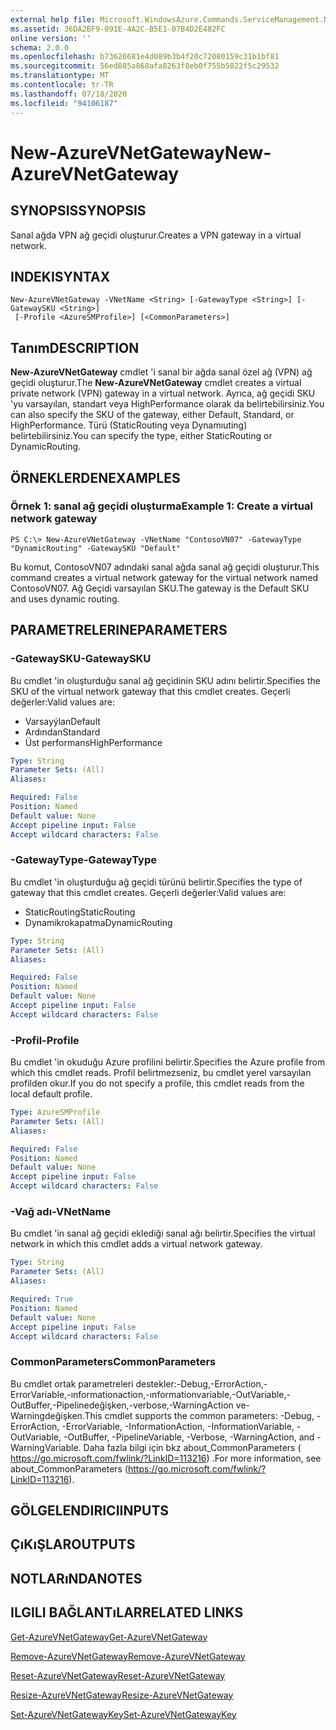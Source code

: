 ```yaml
---
external help file: Microsoft.WindowsAzure.Commands.ServiceManagement.Network.dll-Help.xml
ms.assetid: 36DA2BF9-091E-4A2C-B5E1-07B4D2E482FC
online version: ''
schema: 2.0.0
ms.openlocfilehash: b73626681e4d089b3b4f20c72080159c31b1bf81
ms.sourcegitcommit: 56ed085a868afa8263f8eb0f755b5822f5c29532
ms.translationtype: MT
ms.contentlocale: tr-TR
ms.lasthandoff: 07/18/2020
ms.locfileid: "94106187"
---
```

# <span data-ttu-id="1343d-101">New-AzureVNetGateway</span><span class="sxs-lookup"><span data-stu-id="1343d-101">New-AzureVNetGateway</span></span>

## <span data-ttu-id="1343d-102">SYNOPSIS</span><span class="sxs-lookup"><span data-stu-id="1343d-102">SYNOPSIS</span></span>
<span data-ttu-id="1343d-103">Sanal ağda VPN ağ geçidi oluşturur.</span><span class="sxs-lookup"><span data-stu-id="1343d-103">Creates a VPN gateway in a virtual network.</span></span>

## <span data-ttu-id="1343d-104">INDEKI</span><span class="sxs-lookup"><span data-stu-id="1343d-104">SYNTAX</span></span>

```
New-AzureVNetGateway -VNetName <String> [-GatewayType <String>] [-GatewaySKU <String>]
 [-Profile <AzureSMProfile>] [<CommonParameters>]
```

## <span data-ttu-id="1343d-105">Tanım</span><span class="sxs-lookup"><span data-stu-id="1343d-105">DESCRIPTION</span></span>
<span data-ttu-id="1343d-106">**New-AzureVNetGateway** cmdlet 'i sanal bir ağda sanal özel ağ (VPN) ağ geçidi oluşturur.</span><span class="sxs-lookup"><span data-stu-id="1343d-106">The **New-AzureVNetGateway** cmdlet creates a virtual private network (VPN) gateway in a virtual network.</span></span>
<span data-ttu-id="1343d-107">Ayrıca, ağ geçidi SKU 'yu varsayılan, standart veya HighPerformance olarak da belirtebilirsiniz.</span><span class="sxs-lookup"><span data-stu-id="1343d-107">You can also specify the SKU of the gateway, either Default, Standard, or HighPerformance.</span></span>
<span data-ttu-id="1343d-108">Türü (StaticRouting veya Dynamıuting) belirtebilirsiniz.</span><span class="sxs-lookup"><span data-stu-id="1343d-108">You can specify the type, either StaticRouting or DynamicRouting.</span></span>

## <span data-ttu-id="1343d-109">ÖRNEKLERDEN</span><span class="sxs-lookup"><span data-stu-id="1343d-109">EXAMPLES</span></span>

### <span data-ttu-id="1343d-110">Örnek 1: sanal ağ geçidi oluşturma</span><span class="sxs-lookup"><span data-stu-id="1343d-110">Example 1: Create a virtual network gateway</span></span>
```
PS C:\> New-AzureVNetGateway -VNetName "ContosoVN07" -GatewayType "DynamicRouting" -GatewaySKU "Default"
```

<span data-ttu-id="1343d-111">Bu komut, ContosoVN07 adındaki sanal ağda sanal ağ geçidi oluşturur.</span><span class="sxs-lookup"><span data-stu-id="1343d-111">This command creates a virtual network gateway for the virtual network named ContosoVN07.</span></span>
<span data-ttu-id="1343d-112">Ağ Geçidi varsayılan SKU.</span><span class="sxs-lookup"><span data-stu-id="1343d-112">The gateway is the Default SKU and uses dynamic routing.</span></span>

## <span data-ttu-id="1343d-113">PARAMETRELERINE</span><span class="sxs-lookup"><span data-stu-id="1343d-113">PARAMETERS</span></span>

### <span data-ttu-id="1343d-114">-GatewaySKU</span><span class="sxs-lookup"><span data-stu-id="1343d-114">-GatewaySKU</span></span>
<span data-ttu-id="1343d-115">Bu cmdlet 'in oluşturduğu sanal ağ geçidinin SKU adını belirtir.</span><span class="sxs-lookup"><span data-stu-id="1343d-115">Specifies the SKU of the virtual network gateway that this cmdlet creates.</span></span>
<span data-ttu-id="1343d-116">Geçerli değerler:</span><span class="sxs-lookup"><span data-stu-id="1343d-116">Valid values are:</span></span> 

- <span data-ttu-id="1343d-117">Varsayýlan</span><span class="sxs-lookup"><span data-stu-id="1343d-117">Default</span></span> 
- <span data-ttu-id="1343d-118">Ardından</span><span class="sxs-lookup"><span data-stu-id="1343d-118">Standard</span></span> 
- <span data-ttu-id="1343d-119">Üst performans</span><span class="sxs-lookup"><span data-stu-id="1343d-119">HighPerformance</span></span>

```yaml
Type: String
Parameter Sets: (All)
Aliases: 

Required: False
Position: Named
Default value: None
Accept pipeline input: False
Accept wildcard characters: False
```

### <span data-ttu-id="1343d-120">-GatewayType</span><span class="sxs-lookup"><span data-stu-id="1343d-120">-GatewayType</span></span>
<span data-ttu-id="1343d-121">Bu cmdlet 'in oluşturduğu ağ geçidi türünü belirtir.</span><span class="sxs-lookup"><span data-stu-id="1343d-121">Specifies the type of gateway that this cmdlet creates.</span></span>
<span data-ttu-id="1343d-122">Geçerli değerler:</span><span class="sxs-lookup"><span data-stu-id="1343d-122">Valid values are:</span></span> 

- <span data-ttu-id="1343d-123">StaticRouting</span><span class="sxs-lookup"><span data-stu-id="1343d-123">StaticRouting</span></span> 
- <span data-ttu-id="1343d-124">Dynamikrokapatma</span><span class="sxs-lookup"><span data-stu-id="1343d-124">DynamicRouting</span></span>

```yaml
Type: String
Parameter Sets: (All)
Aliases: 

Required: False
Position: Named
Default value: None
Accept pipeline input: False
Accept wildcard characters: False
```

### <span data-ttu-id="1343d-125">-Profil</span><span class="sxs-lookup"><span data-stu-id="1343d-125">-Profile</span></span>
<span data-ttu-id="1343d-126">Bu cmdlet 'in okuduğu Azure profilini belirtir.</span><span class="sxs-lookup"><span data-stu-id="1343d-126">Specifies the Azure profile from which this cmdlet reads.</span></span> <span data-ttu-id="1343d-127">Profil belirtmezseniz, bu cmdlet yerel varsayılan profilden okur.</span><span class="sxs-lookup"><span data-stu-id="1343d-127">If you do not specify a profile, this cmdlet reads from the local default profile.</span></span>

```yaml
Type: AzureSMProfile
Parameter Sets: (All)
Aliases: 

Required: False
Position: Named
Default value: None
Accept pipeline input: False
Accept wildcard characters: False
```

### <span data-ttu-id="1343d-128">-Vağ adı</span><span class="sxs-lookup"><span data-stu-id="1343d-128">-VNetName</span></span>
<span data-ttu-id="1343d-129">Bu cmdlet 'in sanal ağ geçidi eklediği sanal ağı belirtir.</span><span class="sxs-lookup"><span data-stu-id="1343d-129">Specifies the virtual network in which this cmdlet adds a virtual network gateway.</span></span>

```yaml
Type: String
Parameter Sets: (All)
Aliases: 

Required: True
Position: Named
Default value: None
Accept pipeline input: False
Accept wildcard characters: False
```

### <span data-ttu-id="1343d-130">CommonParameters</span><span class="sxs-lookup"><span data-stu-id="1343d-130">CommonParameters</span></span>
<span data-ttu-id="1343d-131">Bu cmdlet ortak parametreleri destekler:-Debug,-ErrorAction,-ErrorVariable,-ınformationaction,-ınformationvariable,-OutVariable,-OutBuffer,-Pipelinedeğişken,-verbose,-WarningAction ve-Warningdeğişken.</span><span class="sxs-lookup"><span data-stu-id="1343d-131">This cmdlet supports the common parameters: -Debug, -ErrorAction, -ErrorVariable, -InformationAction, -InformationVariable, -OutVariable, -OutBuffer, -PipelineVariable, -Verbose, -WarningAction, and -WarningVariable.</span></span> <span data-ttu-id="1343d-132">Daha fazla bilgi için bkz about_CommonParameters ( https://go.microsoft.com/fwlink/?LinkID=113216) .</span><span class="sxs-lookup"><span data-stu-id="1343d-132">For more information, see about_CommonParameters (https://go.microsoft.com/fwlink/?LinkID=113216).</span></span>

## <span data-ttu-id="1343d-133">GÖLGELENDIRICI</span><span class="sxs-lookup"><span data-stu-id="1343d-133">INPUTS</span></span>

## <span data-ttu-id="1343d-134">ÇıKıŞLAR</span><span class="sxs-lookup"><span data-stu-id="1343d-134">OUTPUTS</span></span>

## <span data-ttu-id="1343d-135">NOTLARıNDA</span><span class="sxs-lookup"><span data-stu-id="1343d-135">NOTES</span></span>

## <span data-ttu-id="1343d-136">ILGILI BAĞLANTıLAR</span><span class="sxs-lookup"><span data-stu-id="1343d-136">RELATED LINKS</span></span>

[<span data-ttu-id="1343d-137">Get-AzureVNetGateway</span><span class="sxs-lookup"><span data-stu-id="1343d-137">Get-AzureVNetGateway</span></span>](./Get-AzureVNetGateway.md)

[<span data-ttu-id="1343d-138">Remove-AzureVNetGateway</span><span class="sxs-lookup"><span data-stu-id="1343d-138">Remove-AzureVNetGateway</span></span>](./Remove-AzureVNetGateway.md)

[<span data-ttu-id="1343d-139">Reset-AzureVNetGateway</span><span class="sxs-lookup"><span data-stu-id="1343d-139">Reset-AzureVNetGateway</span></span>](./Reset-AzureVNetGateway.md)

[<span data-ttu-id="1343d-140">Resize-AzureVNetGateway</span><span class="sxs-lookup"><span data-stu-id="1343d-140">Resize-AzureVNetGateway</span></span>](./Resize-AzureVNetGateway.md)

[<span data-ttu-id="1343d-141">Set-AzureVNetGatewayKey</span><span class="sxs-lookup"><span data-stu-id="1343d-141">Set-AzureVNetGatewayKey</span></span>](./Set-AzureVNetGatewayKey.md)


